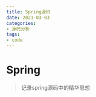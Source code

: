 ```yaml
---
title: Spring源码
date: 2021-03-03
categories:
- 源码分析
tags:
- code
---
```




# Spring

> 记录spring源码中的精华思想